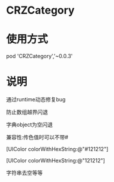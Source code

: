 # CRZCategory
# 使用方式
pod 'CRZCategory','~0.0.3'

# 说明

通过runtime动态修复bug

防止数组越界闪退

字典object为空闪退

兼容性:传色值时可以不带# 

[UIColor colorWithHexString:@"#121212"]

[UIColor colorWithHexString:@"121212"]

字符串去空等等
